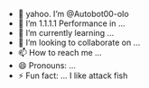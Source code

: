 - 👋 yahoo. I’m @Autobot00-oIo
- 👀 I’m 1.1.1.1 Performance in ...
- 🌱 I’m currently learning ...
- 💞️ I’m looking to collaborate on ...
- 📫 How to reach me ...
- 😄 Pronouns: ...
- ⚡ Fun fact: ...
I like attack fish 
<!---
Autobot00-oIo/Autobot00-oIo is a ✨ special ✨ repository because its `README.md` (this file) appears on your GitHub profile.
You can click the Preview link to take a look at your changes.
--->
